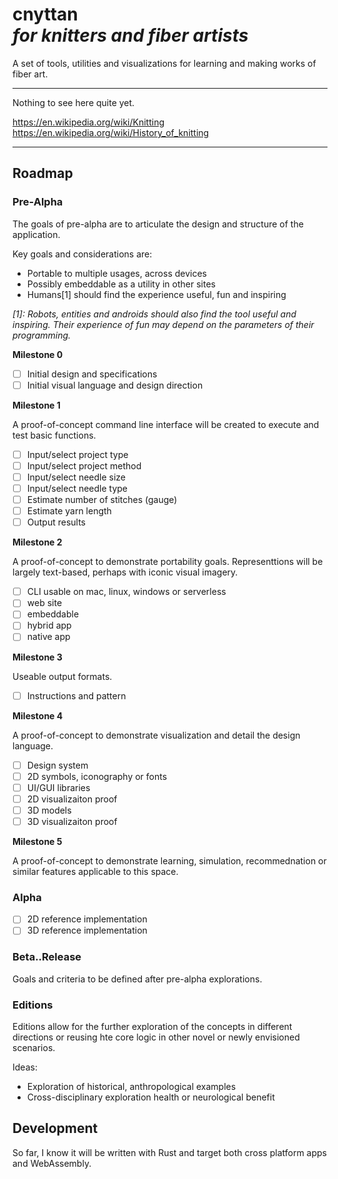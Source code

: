 # cnyttan<br>_for knitters and fiber artists_

A set of tools, utilities and visualizations for learning and
making works of fiber art.  

---

Nothing to see here quite yet. 

https://en.wikipedia.org/wiki/Knitting
https://en.wikipedia.org/wiki/History_of_knitting


----



## Roadmap

### Pre-Alpha

The goals of pre-alpha are to articulate the design
and structure of the application.

Key goals and considerations are:

* Portable to multiple usages, across devices
* Possibly embeddable as a utility in other sites
* Humans[1] should find the experience useful, fun and inspiring

_[1]: Robots, entities and androids should also find the tool useful and inspiring.  Their experience of fun may depend on the parameters of their programming._

__Milestone 0__

* [ ] Initial design and specifications
* [ ] Initial visual language and design direction

__Milestone 1__

A proof-of-concept command line interface will be 
created to execute and test basic functions.

- [ ] Input/select project type
- [ ] Input/select project method
- [ ] Input/select needle size
- [ ] Input/select needle type
- [ ] Estimate number of stitches (gauge)
- [ ] Estimate yarn length
- [ ] Output results

__Milestone 2__

A proof-of-concept to demonstrate portability goals.
Representtions will be largely text-based, perhaps with
iconic visual imagery.

- [ ] CLI usable on mac, linux, windows or serverless
- [ ] web site
- [ ] embeddable
- [ ] hybrid app
- [ ] native app

__Milestone 3__

Useable output formats.

- [ ] Instructions and pattern

__Milestone 4__

A proof-of-concept to demonstrate visualization and detail
the design language.

- [ ] Design system
- [ ] 2D symbols, iconography or fonts
- [ ] UI/GUI libraries
- [ ] 2D visualizaiton proof
- [ ] 3D models
- [ ] 3D visualizaiton proof

__Milestone 5__

A proof-of-concept to demonstrate learning, simulation, 
recommednation or similar features applicable to this space.

### Alpha

- [ ] 2D reference implementation
- [ ] 3D reference implementation

### Beta..Release

Goals and criteria to be defined after pre-alpha explorations.


### Editions

Editions allow for the further exploration of the concepts in 
different directions or reusing hte core logic in other novel 
or newly envisioned scenarios.

Ideas:

* Exploration of historical, anthropological examples
* Cross-disciplinary exploration health or neurological benefit


## Development

So far, I know it will be written with Rust and target both 
cross platform apps and WebAssembly.

